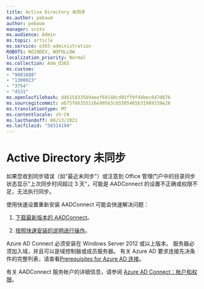 ```yaml
---
title: Active Directory 未同步
ms.author: pebaum
author: pebaum
manager: scotv
ms.audience: Admin
ms.topic: article
ms.service: o365-administration
ROBOTS: NOINDEX, NOFOLLOW
localization_priority: Normal
ms.collection: Adm_O365
ms.custom:
- "9001688"
- "1300023"
- "3754"
- "4531"
ms.openlocfilehash: d4615d335b9aeef69148cd93ff9f44bec6d7d876
ms.sourcegitcommit: ab75f66355116e995b3cb5505465b31989339e28
ms.translationtype: MT
ms.contentlocale: zh-CN
ms.lasthandoff: 08/13/2021
ms.locfileid: "58314194"
---
```

# <a name="active-directory-not-syncing"></a>Active Directory 未同步

如果您收到同步错误（如"最近未同步"）或注意到 Office 管理门户中的目录同步状态显示"上次同步时间超过 3 天"，可能是 AADConnect 的设置不正确或权限不足，无法执行同步。  

使用快速设置重新安装 AADConnect 可能会快速解决问题：

1. [下载最新版本的 AADConnect](https://go.microsoft.com/fwlink/?LinkId=615771)。

2. [按照快速安装的说明进行操作](https://docs.microsoft.com/azure/active-directory/hybrid/how-to-connect-install-express)。

Azure AD Connect 必须安装在 Windows Server 2012 或以上版本。 服务器必须加入域，并且可以是域控制器或成员服务器。 有关 Azure AD 要求连接先决条件的完整列表，请查看[Prerequisites for Azure AD 连接](https://docs.microsoft.com/azure/active-directory/hybrid/how-to-connect-install-prerequisites)。

有关 AADConnect 服务帐户的详细信息，请参阅 [Azure AD Connect：帐户和权限](https://docs.microsoft.com/azure/active-directory/hybrid/reference-connect-accounts-permissions)。
